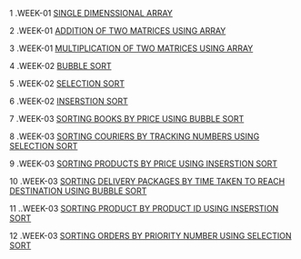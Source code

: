 1 .WEEK-01 [SINGLE DIMENSSIONAL ARRAY](https://github.com/MUKKASPANDANA/2203A51613_DAA_BATCH_02/blob/main/single_dimensional_array.c)

2 .WEEK-01 [ADDITION OF TWO MATRICES USING ARRAY](https://github.com/MUKKASPANDANA/2203A51613_DAA_BATCH_02/blob/main/Addition_of_2matrices.c)

3 .WEEK-01 [MULTIPLICATION OF TWO MATRICES USING ARRAY](https://github.com/MUKKASPANDANA/2203A51613_DAA_BATCH_02/blob/main/multiplication_of_2matrices.c)

4 .WEEK-02 [BUBBLE SORT](https://github.com/MUKKASPANDANA/2203A51613_DAA_BATCH_02/blob/main/bubble_sort.c)

5 .WEEK-02 [SELECTION SORT](https://github.com/MUKKASPANDANA/2203A51613_DAA_BATCH_02/blob/main/selection_sort.c)

6 .WEEK-02 [INSERSTION SORT](https://github.com/MUKKASPANDANA/2203A51613_DAA_BATCH_02/blob/main/insertion_sort.c)

7 .WEEK-03 [SORTING BOOKS BY PRICE USING BUBBLE SORT](https://github.com/MUKKASPANDANA/2203A51613_DAA_BATCH_02/blob/main/book_details_bubblesort.c)

8 .WEEK-03 [SORTING COURIERS BY TRACKING NUMBERS USING SELECTION SORT](https://github.com/MUKKASPANDANA/2203A51613_DAA_BATCH_02/blob/main/package_tracking_selectionsort.c)

9 .WEEK-03 [SORTING  PRODUCTS BY PRICE USING INSERSTION SORT](https://github.com/MUKKASPANDANA/2203A51613_DAA_BATCH_02/blob/main/product_price_insertionsort.c)

10 .WEEK-03 [SORTING DELIVERY PACKAGES BY TIME TAKEN TO REACH DESTINATION USING BUBBLE SORT](https://github.com/MUKKASPANDANA/2203A51613_DAA_BATCH_02/blob/main/destination_time_bubblesort.cpp)

11 ..WEEK-03 [SORTING PRODUCT BY PRODUCT ID USING INSERSTION SORT](https://github.com/MUKKASPANDANA/2203A51613_DAA_BATCH_02/blob/main/productid_insertionsort.c)

12 .WEEK-03 [SORTING ORDERS BY PRIORITY NUMBER USING SELECTION SORT](https://github.com/MUKKASPANDANA/2203A51613_DAA_BATCH_02/blob/main/priorityno_selectionsort.c)
